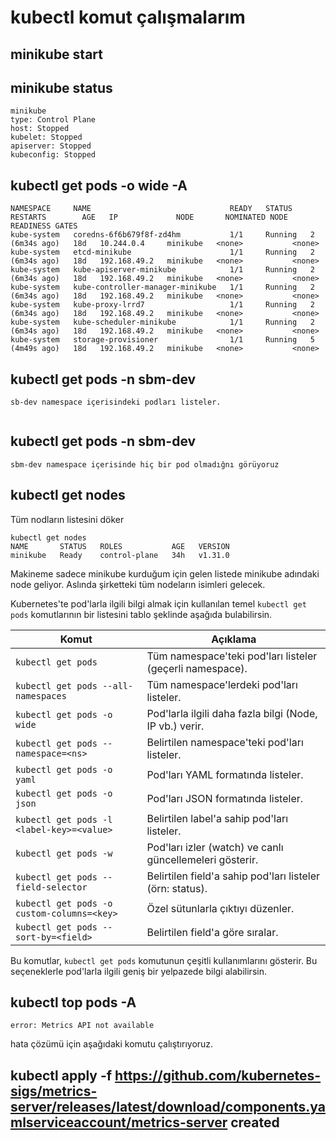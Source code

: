 # kubectl komut çalışmalarım

## minikube start

## minikube status

```
minikube
type: Control Plane
host: Stopped
kubelet: Stopped
apiserver: Stopped
kubeconfig: Stopped

```
## kubectl get pods -o wide -A

```
NAMESPACE     NAME                               READY   STATUS    RESTARTS        AGE   IP             NODE       NOMINATED NODE   READINESS GATES
kube-system   coredns-6f6b679f8f-zd4hm           1/1     Running   2 (6m34s ago)   18d   10.244.0.4     minikube   <none>           <none>
kube-system   etcd-minikube                      1/1     Running   2 (6m34s ago)   18d   192.168.49.2   minikube   <none>           <none>
kube-system   kube-apiserver-minikube            1/1     Running   2 (6m34s ago)   18d   192.168.49.2   minikube   <none>           <none>
kube-system   kube-controller-manager-minikube   1/1     Running   2 (6m34s ago)   18d   192.168.49.2   minikube   <none>           <none>
kube-system   kube-proxy-lrrd7                   1/1     Running   2 (6m34s ago)   18d   192.168.49.2   minikube   <none>           <none>
kube-system   kube-scheduler-minikube            1/1     Running   2 (6m34s ago)   18d   192.168.49.2   minikube   <none>           <none>
kube-system   storage-provisioner                1/1     Running   5 (4m49s ago)   18d   192.168.49.2   minikube   <none>           <none>

```
## kubectl get pods -n sbm-dev
 
```
sb-dev namespace içerisindeki podları listeler.
 
```
## kubectl get pods -n sbm-dev

```
sbm-dev namespace içerisinde hiç bir pod olmadığnı görüyoruz

```
## kubectl get nodes
Tüm nodların listesini döker

```
kubectl get nodes
NAME       STATUS   ROLES           AGE   VERSION
minikube   Ready    control-plane   34h   v1.31.0

```
 
Makineme sadece minikube kurduğum için gelen listede minikube adındaki node geliyor. Aslında şirketteki tüm nodeların isimleri gelecek.


Kubernetes'te pod'larla ilgili bilgi almak için kullanılan temel `kubectl get pods` komutlarının bir listesini tablo şeklinde aşağıda bulabilirsin. 

| Komut                                     | Açıklama                                                     |
|-------------------------------------------|--------------------------------------------------------------|
| `kubectl get pods`                        | Tüm namespace'teki pod'ları listeler (geçerli namespace).     |
| `kubectl get pods --all-namespaces`       | Tüm namespace'lerdeki pod'ları listeler.                     |
| `kubectl get pods -o wide`                | Pod'larla ilgili daha fazla bilgi (Node, IP vb.) verir.       |
| `kubectl get pods --namespace=<ns>`       | Belirtilen namespace'teki pod'ları listeler.                 |
| `kubectl get pods -o yaml`                | Pod'ları YAML formatında listeler.                           |
| `kubectl get pods -o json`                | Pod'ları JSON formatında listeler.                           |
| `kubectl get pods -l <label-key>=<value>` | Belirtilen label'a sahip pod'ları listeler.                  |
| `kubectl get pods -w`                     | Pod'ları izler (watch) ve canlı güncellemeleri gösterir.     |
| `kubectl get pods --field-selector`       | Belirtilen field'a sahip pod'ları listeler (örn: status).    |
| `kubectl get pods -o custom-columns=<key>`| Özel sütunlarla çıktıyı düzenler.                            |
| `kubectl get pods --sort-by=<field>`      | Belirtilen field'a göre sıralar.                             |

Bu komutlar, `kubectl get pods` komutunun çeşitli kullanımlarını gösterir. Bu seçeneklerle pod'larla ilgili geniş bir yelpazede bilgi alabilirsin.


## kubectl top pods -A

```
error: Metrics API not available
```

hata çözümü için aşağıdaki komutu çalıştırıyoruz.

## kubectl apply -f https://github.com/kubernetes-sigs/metrics-server/releases/latest/download/components.yamlserviceaccount/metrics-server created

